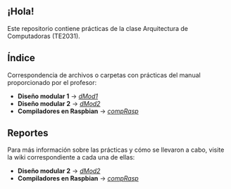 ## ¡Hola!
Este repositorio contiene prácticas de la clase Arquitectura de Computadoras (TE2031).

## Índice
Correspondencia de archivos o carpetas con prácticas del manual proporcionado por el profesor:

* **Diseño modular 1** → _[dMod1](dMod1/dMod1.ino)_
* **Diseño modular 2** → _[dMod2](dMod2/dMod2.ino)_
* **Compiladores en Raspbian** → _[compRasp](compRasp)_

## Reportes
Para más información sobre las prácticas y cómo se llevaron a cabo, visite la wiki correspondiente a cada una de ellas:

* **Diseño modular 2** → _[dMod2](https://github.com/dafsgit/comp_arch/wiki/Pr%C3%A1ctica-6:-Dise%C3%B1o-modular-(parte-2))_
* **Compiladores en Raspbian** → _[compRasp](https://github.com/dafsgit/comp_arch/wiki/Pr%C3%A1ctica-7:-Compiladores-en-Raspbian)_
